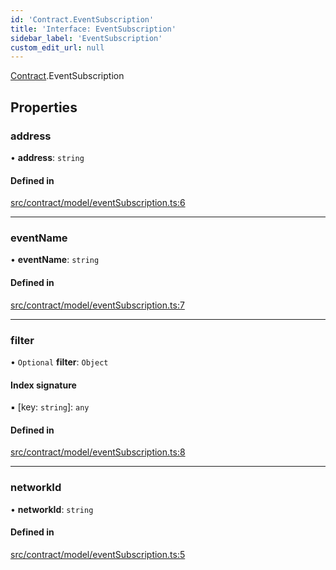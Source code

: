 ```yaml
---
id: 'Contract.EventSubscription'
title: 'Interface: EventSubscription'
sidebar_label: 'EventSubscription'
custom_edit_url: null
---
```


[Contract](../namespaces/Contract.md).EventSubscription

## Properties

### address

• **address**: `string`

#### Defined in

[src/contract/model/eventSubscription.ts:6](https://github.com/leovigna/web3-redux/blob/a7bfc9c/src/contract/model/eventSubscription.ts#L6)

---

### eventName

• **eventName**: `string`

#### Defined in

[src/contract/model/eventSubscription.ts:7](https://github.com/leovigna/web3-redux/blob/a7bfc9c/src/contract/model/eventSubscription.ts#L7)

---

### filter

• `Optional` **filter**: `Object`

#### Index signature

▪ [key: `string`]: `any`

#### Defined in

[src/contract/model/eventSubscription.ts:8](https://github.com/leovigna/web3-redux/blob/a7bfc9c/src/contract/model/eventSubscription.ts#L8)

---

### networkId

• **networkId**: `string`

#### Defined in

[src/contract/model/eventSubscription.ts:5](https://github.com/leovigna/web3-redux/blob/a7bfc9c/src/contract/model/eventSubscription.ts#L5)
